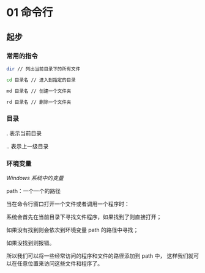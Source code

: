 # 01 命令行

## 起步

### 常用的指令

```bash
dir // 列出当前目录下的所有文件

cd 目录名 // 进入到指定的目录

md 目录名 // 创建一个文件夹

rd 目录名 // 删除一个文件夹
```

### 目录

. 表示当前目录

.. 表示上一级目录

### 环境变量

*Windows 系统中的变量*

path：一个一个的路径

当在命令行窗口打开一个文件或者调用一个程序时：

系统会首先在当前目录下寻找文件程序，如果找到了则直接打开；

如果没有找到则会依次到环境变量 path 的路径中寻找；

如果没找到则报错。

所以我们可以将一些经常访问的程序和文件的路径添加到 path 中， 这样我们就可以在任意位置来访问这些文件和程序了。                                                                                            




